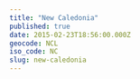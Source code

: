 ```yaml
---
title: "New Caledonia"
published: true
date: 2015-02-23T18:56:00.000Z
geocode: NCL
iso_code: NC
slug: new-caledonia
---
```

